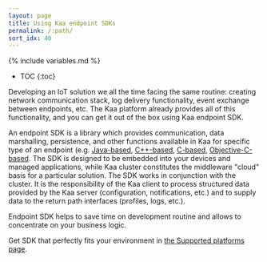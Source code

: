 ```yaml
---
layout: page
title: Using Kaa endpoint SDKs
permalink: /:path/
sort_idx: 40
---
```



{% include variables.md %}

* TOC
{:toc}

Developing an IoT solution we all the time facing the same routine: creating network communication stack, log delivery functionality, event exchange between endpoints, etc.
The Kaa platform already provides all of this functionality, and you can get it out of the box using Kaa endpoint SDK.

An endpoint SDK is a library which provides communication, data marshalling, persistence, and other functions available in Kaa for specific type of an endpoint (e.g. [Java-based](Java), [C++-based](C++), [C-based](C), [Objective-C-based](Objective-C).
The SDK is designed to be embedded into your devices and managed applications, while Kaa cluster constitutes the middleware "cloud" basis for a particular solution.
The SDK works in conjunction with the cluster.
It is the responsibility of the Kaa client to process structured data provided by the Kaa server (configuration, notifications, etc.) and to supply data to the return path interfaces (profiles, logs, etc.).

Endpoint SDK helps to save time on development routine and allows to concentrate on your business logic.

Get SDK that perfectly fits your environment in [the Supported platforms page](Supported-platforms).
